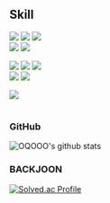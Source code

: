 ## Skill
<img src="https://img.shields.io/badge/html5-E34F26?style=for-the-badge&logo=html5&logoColor=white"> <img src="https://img.shields.io/badge/css3-1572B6?style=for-the-badge&logo=css3&logoColor=white"> <img src="https://img.shields.io/badge/javascript-F7DF1E?style=for-the-badge&logo=javascript&logoColor=white">  
<img src="https://img.shields.io/badge/jquery-0769AD?style=for-the-badge&logo=jquery&logoColor=white"> 
<img src="https://img.shields.io/badge/bootstrap-7952B3?style=for-the-badge&logo=bootstrap&logoColor=white"> 

<img src="https://img.shields.io/badge/java-007396?style=for-the-badge&logo=openjdk&logoColor=white"> <img src="https://img.shields.io/badge/Python-3776AB?style=for-the-badge&logo=Python&logoColor=white"> <img src="https://img.shields.io/badge/oracle sql-DA291C?style=for-the-badge&logo=oracle&logoColor=white">   
<img src="https://img.shields.io/badge/spring-6DB33F?style=for-the-badge&logo=spring&logoColor=white"> 
<img src="https://img.shields.io/badge/MyBatis-282828?style=for-the-badge&logo=twitter&logoColor=white"> 

<img src="https://img.shields.io/badge/amazonaws-232F3E?style=for-the-badge&logo=amazonaws&logoColor=white"> 
 

# 
### GitHub
![OQOOO's github stats](https://github-readme-stats.vercel.app/api?username=OQOOO&show_icons=true)

### BACKJOON
[![Solved.ac Profile](http://mazassumnida.wtf/api/v2/generate_badge?boj=bjid3007)](https://solved.ac/bjid3007)
<!--
**OQOOO/OQOOO** is a ✨ _special_ ✨ repository because its `README.md` (this file) appears on your GitHub profile.
<img src="https://img.shields.io/badge/{내용}-{배경 색깔}?style={스타일}&logo={로고이름}&logoColor={로고 색깔}"/>

Here are some ideas to get you started:

- 🔭 I’m currently working on ...
- 🌱 I’m currently learning ...
- 👯 I’m looking to collaborate on ...
- 🤔 I’m looking for help with ...
- 💬 Ask me about ...
- 📫 How to reach me: ...
- 😄 Pronouns: ...
- ⚡ Fun fact: ...
-->
